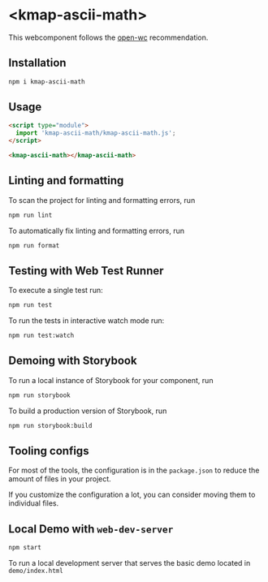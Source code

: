 # \<kmap-ascii-math>

This webcomponent follows the [open-wc](https://github.com/open-wc/open-wc) recommendation.

## Installation

```bash
npm i kmap-ascii-math
```

## Usage

```html
<script type="module">
  import 'kmap-ascii-math/kmap-ascii-math.js';
</script>

<kmap-ascii-math></kmap-ascii-math>
```

## Linting and formatting

To scan the project for linting and formatting errors, run

```bash
npm run lint
```

To automatically fix linting and formatting errors, run

```bash
npm run format
```

## Testing with Web Test Runner

To execute a single test run:

```bash
npm run test
```

To run the tests in interactive watch mode run:

```bash
npm run test:watch
```

## Demoing with Storybook

To run a local instance of Storybook for your component, run

```bash
npm run storybook
```

To build a production version of Storybook, run

```bash
npm run storybook:build
```


## Tooling configs

For most of the tools, the configuration is in the `package.json` to reduce the amount of files in your project.

If you customize the configuration a lot, you can consider moving them to individual files.

## Local Demo with `web-dev-server`

```bash
npm start
```

To run a local development server that serves the basic demo located in `demo/index.html`
